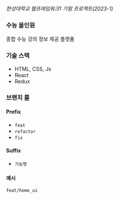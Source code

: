 _한성대학교 웹프레임워크1 기말 프로젝트(2023-1)_

### 수능 올인원
종합 수능 강의 정보 제공 플랫폼

### 기술 스택
- HTML, CSS, Js
- React
- Redux

### 브랜치 룰
#### Prefix
- `feat`
- `refactor`
- `fix`

#### Suffix
- `기능명`

#### 예시
`feat/home_ui`
